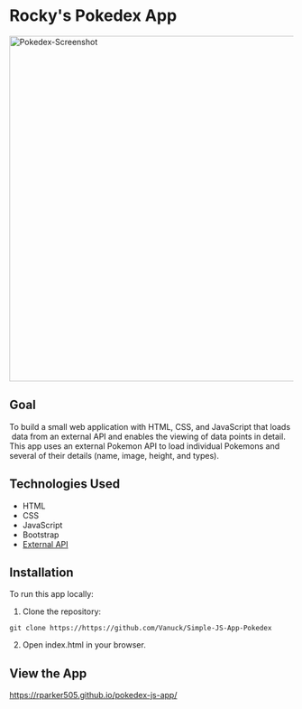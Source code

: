 # Rocky's Pokedex App
<img width="612" alt="Pokedex-Screenshot" src="https://github.com/user-attachments/assets/e72f1939-e76d-4891-964a-c74f8e2f42db">

## Goal
To   build   a   small   web   application   with   HTML,   CSS,   and   JavaScript   that   loads  data  from   an   external   API   and   enables   the   viewing   of   data   points   in   detail. This app uses an external Pokemon API to load individual Pokemons and several of their details (name, image, height, and types). 

## Technologies Used
* HTML
* CSS
* JavaScript
* Bootstrap
* [External API](https://pokeapi.co/api/v2/pokemon/?limit=100)

## Installation
To run this app locally:

1. Clone the repository:
```
git clone https://https://github.com/Vanuck/Simple-JS-App-Pokedex
```
2. Open index.html in your browser.

## View the App
https://rparker505.github.io/pokedex-js-app/
